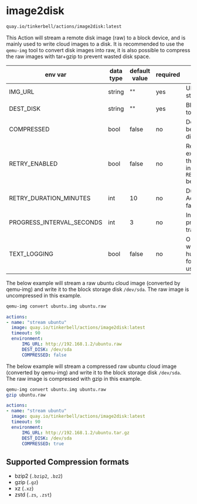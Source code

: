 # image2disk

```bash
quay.io/tinkerbell/actions/image2disk:latest
```

This Action will stream a remote disk image (raw) to a block device, and
is mainly used to write cloud images to a disk. It is recommended to use the `qemu-img`
tool to convert disk images into raw, it is also possible to compress the raw images
with tar+gzip to prevent wasted disk space.

| env var | data type | default value | required | description |
|---------|-----------|---------------|----------|-------------|
| IMG_URL | string | "" | yes | URL of the image to be streamed |
| DEST_DISK | string | "" | yes | Block device to which to write the image |
| COMPRESSED | bool | false | no | Decompress the image before writing it to the disk |
| RETRY_ENABLED | bool | false | no | Retry the Action, using exponential backoff, for the duration specified in `RETRY_DURATION_MINUTES` before failing |
| RETRY_DURATION_MINUTES | int | 10 | no | Duration for which the Action will retry before failing |
| PROGRESS_INTERVAL_SECONDS | int | 3 | no | Interval at which the progress of the image transfer will be logged |
| TEXT_LOGGING | bool | false | no | Output from the Action will be logged in a more human friendly text format, JSON format is used by default |

The below example will stream a raw ubuntu cloud image (converted by qemu-img) and write
it to the block storage disk `/dev/sda`. The raw image is uncompressed in this example.

```bash
qemu-img convert ubuntu.img ubuntu.raw
```

```yaml
actions:
- name: "stream ubuntu"
  image: quay.io/tinkerbell/actions/image2disk:latest
  timeout: 90
  environment:
      IMG_URL: http://192.168.1.2/ubuntu.raw
      DEST_DISK: /dev/sda
      COMPRESSED: false
```

The below example will stream a compressed raw ubuntu cloud image (converted by qemu-img) and write
it to the block storage disk `/dev/sda`. The raw image is compressed with gzip in this example.

```bash
qemu-img convert ubuntu.img ubuntu.raw
gzip ubuntu.raw
```

```yaml
actions:
- name: "stream ubuntu"
  image: quay.io/tinkerbell/actions/image2disk:latest
  timeout: 90
  environment:
      IMG_URL: http://192.168.1.2/ubuntu.tar.gz
      DEST_DISK: /dev/sda
      COMPRESSED: true
```

## Supported Compression formats

- bzip2 (`.bzip2`, `.bz2`)
- gzip (`.gz`)
- xz (`.xz`)
- zstd (`.zs`, `.zst`)
